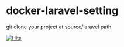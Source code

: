 # docker-laravel-setting

git clone your project at source/laravel path

[![Hits](https://hits.seeyoufarm.com/api/count/incr/badge.svg?url=https%3A%2F%2Fgithub.com%2Fgjbae1212%2Fhit-counter&count_bg=%2379C83D&title_bg=%23547ADF&icon=&icon_color=%23E92D2D&title=hits&edge_flat=false)](https://hits.seeyoufarm.com)
